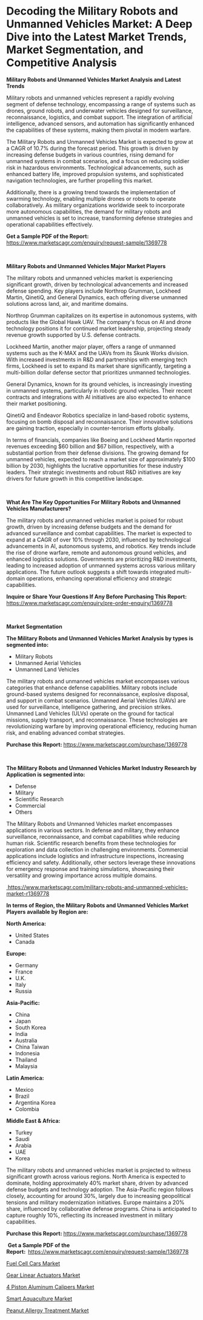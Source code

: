 <p><h1>Decoding the Military Robots and Unmanned Vehicles Market: A Deep Dive into the Latest Market Trends, Market Segmentation, and Competitive Analysis</h1></p><p><strong>Military Robots and Unmanned Vehicles Market Analysis and Latest Trends</strong></p>
<p><p>Military robots and unmanned vehicles represent a rapidly evolving segment of defense technology, encompassing a range of systems such as drones, ground robots, and underwater vehicles designed for surveillance, reconnaissance, logistics, and combat support. The integration of artificial intelligence, advanced sensors, and automation has significantly enhanced the capabilities of these systems, making them pivotal in modern warfare.</p><p>The Military Robots and Unmanned Vehicles Market is expected to grow at a CAGR of 10.7% during the forecast period. This growth is driven by increasing defense budgets in various countries, rising demand for unmanned systems in combat scenarios, and a focus on reducing soldier risk in hazardous environments. Technological advancements, such as enhanced battery life, improved propulsion systems, and sophisticated navigation technologies, are further propelling this market.</p><p>Additionally, there is a growing trend towards the implementation of swarming technology, enabling multiple drones or robots to operate collaboratively. As military organizations worldwide seek to incorporate more autonomous capabilities, the demand for military robots and unmanned vehicles is set to increase, transforming defense strategies and operational capabilities effectively.</p></p>
<p><strong>Get a Sample PDF of the Report:&nbsp;</strong> <a href="https://www.marketscagr.com/enquiry/request-sample/1369778?utm_campaign=1789&utm_medium=2&utm_source=Github&utm_content=ia&utm_term=06122024&utm_id=military-robots-and-unmanned-vehicles">https://www.marketscagr.com/enquiry/request-sample/1369778</a></p>
<p>&nbsp;</p>
<p><strong>Military Robots and Unmanned Vehicles Major Market Players</strong></p>
<p><p>The military robots and unmanned vehicles market is experiencing significant growth, driven by technological advancements and increased defense spending. Key players include Northrop Grumman, Lockheed Martin, QinetiQ, and General Dynamics, each offering diverse unmanned solutions across land, air, and maritime domains.</p><p>Northrop Grumman capitalizes on its expertise in autonomous systems, with products like the Global Hawk UAV. The company's focus on AI and drone technology positions it for continued market leadership, projecting steady revenue growth supported by U.S. defense contracts.</p><p>Lockheed Martin, another major player, offers a range of unmanned systems such as the K-MAX and the UAVs from its Skunk Works division. With increased investments in R&D and partnerships with emerging tech firms, Lockheed is set to expand its market share significantly, targeting a multi-billion dollar defense sector that prioritizes unmanned technologies.</p><p>General Dynamics, known for its ground vehicles, is increasingly investing in unmanned systems, particularly in robotic ground vehicles. Their recent contracts and integrations with AI initiatives are also expected to enhance their market positioning.</p><p>QinetiQ and Endeavor Robotics specialize in land-based robotic systems, focusing on bomb disposal and reconnaissance. Their innovative solutions are gaining traction, especially in counter-terrorism efforts globally.</p><p>In terms of financials, companies like Boeing and Lockheed Martin reported revenues exceeding $60 billion and $67 billion, respectively, with a substantial portion from their defense divisions. The growing demand for unmanned vehicles, expected to reach a market size of approximately $100 billion by 2030, highlights the lucrative opportunities for these industry leaders. Their strategic investments and robust R&D initiatives are key drivers for future growth in this competitive landscape.</p></p>
<p>&nbsp;</p>
<p><strong>What Are The Key Opportunities For Military Robots and Unmanned Vehicles Manufacturers?</strong></p>
<p><p>The military robots and unmanned vehicles market is poised for robust growth, driven by increasing defense budgets and the demand for advanced surveillance and combat capabilities. The market is expected to expand at a CAGR of over 10% through 2030, influenced by technological advancements in AI, autonomous systems, and robotics. Key trends include the rise of drone warfare, remote and autonomous ground vehicles, and enhanced logistics solutions. Governments are prioritizing R&D investments, leading to increased adoption of unmanned systems across various military applications. The future outlook suggests a shift towards integrated multi-domain operations, enhancing operational efficiency and strategic capabilities.</p></p>
<p><strong>Inquire or Share Your Questions If Any Before Purchasing This Report:</strong> <a href="https://www.marketscagr.com/enquiry/pre-order-enquiry/1369778?utm_campaign=1789&utm_medium=2&utm_source=Github&utm_content=ia&utm_term=06122024&utm_id=military-robots-and-unmanned-vehicles">https://www.marketscagr.com/enquiry/pre-order-enquiry/1369778</a></p>
<p>&nbsp;</p>
<p><strong>Market Segmentation</strong></p>
<p><strong>The Military Robots and Unmanned Vehicles Market Analysis by types is segmented into:</strong></p>
<p><ul><li>Military Robots</li><li>Unmanned Aerial Vehicles</li><li>Unmanned Land Vehicles</li></ul></p>
<p><p>The military robots and unmanned vehicles market encompasses various categories that enhance defense capabilities. Military robots include ground-based systems designed for reconnaissance, explosive disposal, and support in combat scenarios. Unmanned Aerial Vehicles (UAVs) are used for surveillance, intelligence gathering, and precision strikes. Unmanned Land Vehicles (ULVs) operate on the ground for tactical missions, supply transport, and reconnaissance. These technologies are revolutionizing warfare by improving operational efficiency, reducing human risk, and enabling advanced combat strategies.</p></p>
<p><strong>Purchase this Report:&nbsp;</strong><a href="https://www.marketscagr.com/purchase/1369778?utm_campaign=1789&utm_medium=2&utm_source=Github&utm_content=ia&utm_term=06122024&utm_id=military-robots-and-unmanned-vehicles">https://www.marketscagr.com/purchase/1369778</a></p>
<p>&nbsp;</p>
<p><strong>The Military Robots and Unmanned Vehicles Market Industry Research by Application is segmented into:</strong></p>
<p><ul><li>Defense</li><li>Military</li><li>Scientific Research</li><li>Commercial</li><li>Others</li></ul></p>
<p><p>The Military Robots and Unmanned Vehicles market encompasses applications in various sectors. In defense and military, they enhance surveillance, reconnaissance, and combat capabilities while reducing human risk. Scientific research benefits from these technologies for exploration and data collection in challenging environments. Commercial applications include logistics and infrastructure inspections, increasing efficiency and safety. Additionally, other sectors leverage these innovations for emergency response and training simulations, showcasing their versatility and growing importance across multiple domains.</p></p>
<p><a href="https://www.marketscagr.com/military-robots-and-unmanned-vehicles-market-r1369778?utm_campaign=1789&utm_medium=2&utm_source=Github&utm_content=ia&utm_term=06122024&utm_id=military-robots-and-unmanned-vehicles">&nbsp;https://www.marketscagr.com/military-robots-and-unmanned-vehicles-market-r1369778</a></p>
<p><strong>In terms of Region, the Military Robots and Unmanned Vehicles Market Players available by Region are:</strong></p>
<p>
    <p> <strong> North America: </strong>
        <ul>
            <li>United States</li>
            <li>Canada</li>
        </ul>
        </p> 
    <p> <strong> Europe: </strong>
        <ul>
            <li>Germany</li>
            <li>France</li>
            <li>U.K.</li>
            <li>Italy</li>
            <li>Russia</li>
        </ul>
        </p> 
    <p> <strong> Asia-Pacific: </strong>
        <ul>
            <li>China</li>
            <li>Japan</li>
            <li>South Korea</li>
            <li>India</li>
            <li>Australia</li>
            <li>China Taiwan</li>
            <li>Indonesia</li>
            <li>Thailand</li>
            <li>Malaysia</li>
        </ul>
        </p> 
    <p> <strong> Latin America: </strong>
        <ul>
            <li>Mexico</li>
            <li>Brazil</li>
            <li>Argentina Korea</li>
            <li>Colombia</li>
        </ul>
        </p> 
    <p> <strong> Middle East & Africa: </strong>
        <ul>
            <li>Turkey</li>
            <li>Saudi</li>
            <li>Arabia</li>
            <li>UAE</li>
            <li>Korea</li>
        </ul>
    </p>
    </p>
<p><p>The military robots and unmanned vehicles market is projected to witness significant growth across various regions. North America is expected to dominate, holding approximately 40% market share, driven by advanced defense budgets and technology adoption. The Asia-Pacific region follows closely, accounting for around 30%, largely due to increasing geopolitical tensions and military modernization initiatives. Europe maintains a 20% share, influenced by collaborative defense programs. China is anticipated to capture roughly 10%, reflecting its increased investment in military capabilities.</p></p>
<p><strong>Purchase this Report: </strong><a href="https://www.marketscagr.com/purchase/1369778?utm_campaign=1789&utm_medium=2&utm_source=Github&utm_content=ia&utm_term=06122024&utm_id=military-robots-and-unmanned-vehicles">https://www.marketscagr.com/purchase/1369778</a></p>
<p>&nbsp;<strong>Get a Sample PDF of the Report:&nbsp;&nbsp;</strong><a href="https://www.marketscagr.com/enquiry/request-sample/1369778?utm_campaign=1789&utm_medium=2&utm_source=Github&utm_content=ia&utm_term=06122024&utm_id=military-robots-and-unmanned-vehicles">https://www.marketscagr.com/enquiry/request-sample/1369778</a></p>
<p><strong></strong></p>
<p><p><a href="https://www.linkedin.com/pulse/revenue-forecast-growth-outlook-fuel-cell-cars-market-68-cagr-d6fve?utm_campaign=1789&utm_medium=2&utm_source=Github&utm_content=ia&utm_term=06122024&utm_id=military-robots-and-unmanned-vehicles">Fuel Cell Cars Market</a></p><p><a href="https://issuu.com/reportprime-2/docs/gear-linear-actuators-market-size-2030.pptx?utm_campaign=1789&utm_medium=2&utm_source=Github&utm_content=ia&utm_term=06122024&utm_id=military-robots-and-unmanned-vehicles">Gear Linear Actuators Market</a></p><p><a href="https://issuu.com/reportprime-2/docs/4-piston-aluminum-calipers-market-size-2030.pptx?utm_campaign=1789&utm_medium=2&utm_source=Github&utm_content=ia&utm_term=06122024&utm_id=military-robots-and-unmanned-vehicles">4 Piston Aluminum Calipers Market</a></p><p><a href="https://www.linkedin.com/pulse/smart-aquaculture-market-size-forecast-2024-2031-anticipated-ga3se?utm_campaign=1789&utm_medium=2&utm_source=Github&utm_content=ia&utm_term=06122024&utm_id=military-robots-and-unmanned-vehicles">Smart Aquaculture Market</a></p><p><a href="https://www.linkedin.com/pulse/strategic-market-outlook-peanut-allergy-treatment-key-csmke?utm_campaign=1789&utm_medium=2&utm_source=Github&utm_content=ia&utm_term=06122024&utm_id=military-robots-and-unmanned-vehicles">Peanut Allergy Treatment Market</a></p></p>